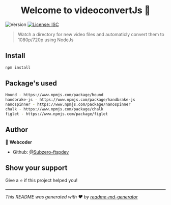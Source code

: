 <h1 align="center">Welcome to videoconvertJs 👋</h1>
<p>
  <img alt="Version" src="https://img.shields.io/badge/version-1.0.0-blue.svg?cacheSeconds=2592000" />
  <a href="#" target="_blank">
    <img alt="License: ISC" src="https://img.shields.io/badge/License-ISC-yellow.svg" />
  </a>
</p>

> Watch a directory for new video files and automaticly convert them to 1080p/720p using NodeJs

## Install

```sh
npm install
```
## Package's used

```sh
Hound - https://www.npmjs.com/package/hound
handbrake-js - https://www.npmjs.com/package/handbrake-js
nanospinner - https://www.npmjs.com/package/nanospinner
chalk - https://www.npmjs.com/package/chalk
figlet - https://www.npmjs.com/package/figlet
```


## Author

👤 **Webcoder**

* Github: [@Subzero-ftspdev](https://github.com/Subzero-ftspdev)

## Show your support

Give a ⭐️ if this project helped you!

***
_This README was generated with ❤️ by [readme-md-generator](https://github.com/kefranabg/readme-md-generator)_
